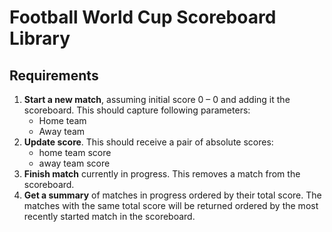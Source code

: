 # Football World Cup Scoreboard Library

## Requirements
1. **Start a new match**, assuming initial score 0 – 0 and adding it the scoreboard. This should capture following parameters:
   - Home team
   - Away team
1. **Update score**. This should receive a pair of absolute scores:
   - home team score
   - away team score
1. **Finish match** currently in progress. This removes a match from the scoreboard.
1. **Get a summary** of matches in progress ordered by their total score. The matches with the
   same total score will be returned ordered by the most recently started match in the
   scoreboard.

